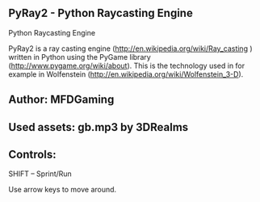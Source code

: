 ## PyRay2 - Python Raycasting Engine
Python Raycasting Engine

PyRay2 is a ray casting engine (http://en.wikipedia.org/wiki/Ray_casting ) written in Python using the PyGame library (http://www.pygame.org/wiki/about). This is the technology used in for example in Wolfenstein (http://en.wikipedia.org/wiki/Wolfenstein_3-D).

## Author: MFDGaming

## Used assets: gb.mp3 by 3DRealms

## Controls:

SHIFT – Sprint/Run

Use arrow keys to move around.
